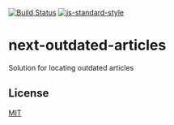 [![Build Status](https://travis-ci.org/telemark/next-outdated-articles.svg?branch=master)](https://travis-ci.org/telemark/next-outdated-articles)
[![js-standard-style](https://img.shields.io/badge/code%20style-standard-brightgreen.svg?style=flat)](https://github.com/feross/standard)

# next-outdated-articles

Solution for locating outdated articles

## License

[MIT](LICENSE)
